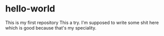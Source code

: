 # hello-world
This is my first repository
This a try. I'm supposed to write some shit here which is good because that's my speciality.
